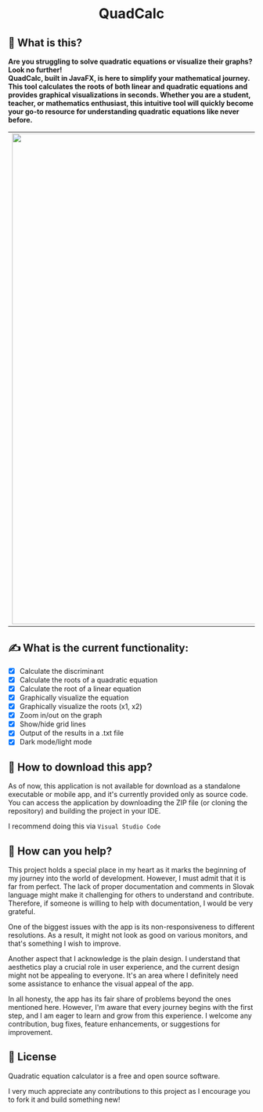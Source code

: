 <h1 align="center">QuadCalc</h1>

## 🤔 What is this?
<strong> Are you struggling to solve quadratic equations or visualize their graphs? Look no further! <br> QuadCalc, built in JavaFX, is here to simplify your mathematical journey. This tool calculates the roots of both linear and quadratic equations and provides graphical visualizations in seconds. Whether you are a student, teacher, or mathematics enthusiast, this intuitive tool will quickly become your go-to resource for understanding quadratic equations like never before. </strong>

<table>
  <tr>
    <td><img src="https://github.com/noeltakacs/quadratic-equation-calculator/blob/main/src/screenshots/screenshot1.png" width="1000"></td>
    <td><img src="https://github.com/noeltakacs/quadratic-equation-calculator/blob/main/src/screenshots/screenshot2.png" width="1000"></td>
  </tr>
</table>

## ✍️ What is the current functionality:
- [x] Calculate the discriminant
- [x] Calculate the roots of a quadratic equation
- [x] Calculate the root of a linear equation
- [x] Graphically visualize the equation
- [x] Graphically visualize the roots (x1, x2)
- [x] Zoom in/out on the graph
- [x] Show/hide grid lines
- [x] Output of the results in a .txt file
- [x] Dark mode/light mode

## 📲 How to download this app?
As of now, this application is not available for download as a standalone executable or mobile app, and it's currently provided only as source code.
You can access the application by downloading the ZIP file (or cloning the repository) and building the project in your IDE.

I recommend doing this via ``Visual Studio Code``

## 🫶 How can you help?
This project holds a special place in my heart as it marks the beginning of my journey into the world of development. However, I must admit that it is far from perfect. The lack of proper documentation and comments in Slovak language might make it challenging for others to understand and contribute. Therefore, if someone is willing to help with documentation, I would be very grateful.

One of the biggest issues with the app is its non-responsiveness to different resolutions. As a result, it might not look as good on various monitors, and that's something I wish to improve.

Another aspect that I acknowledge is the plain design. I understand that aesthetics play a crucial role in user experience, and the current design might not be appealing to everyone. It's an area where I definitely need some assistance to enhance the visual appeal of the app.

In all honesty, the app has its fair share of problems beyond the ones mentioned here. However, I'm aware that every journey begins with the first step, and I am eager to learn and grow from this experience. I welcome any contribution, bug fixes, feature enhancements, or suggestions for improvement.

## 📠 License

Quadratic equation calculator is a free and open source software. 

I very much appreciate any contributions to this project as I encourage you to fork it and build something new!
